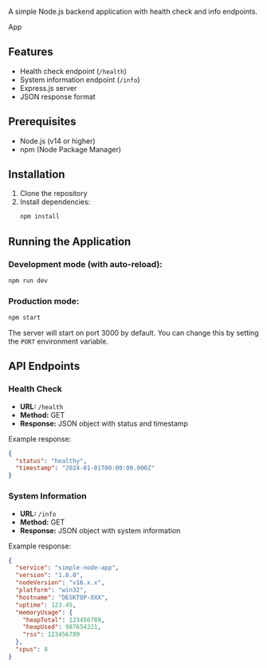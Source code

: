 A simple Node.js backend application with health check and info endpoints.

App

## Features

- Health check endpoint (`/health`)
- System information endpoint (`/info`)
- Express.js server
- JSON response format

## Prerequisites

- Node.js (v14 or higher)
- npm (Node Package Manager)

## Installation

1. Clone the repository
2. Install dependencies:
   ```bash
   npm install
   ```

## Running the Application

### Development mode (with auto-reload):

```bash
npm run dev
```

### Production mode:

```bash
npm start
```

The server will start on port 3000 by default. You can change this by setting the `PORT` environment variable.

## API Endpoints

### Health Check

- **URL:** `/health`
- **Method:** GET
- **Response:** JSON object with status and timestamp

Example response:

```json
{
  "status": "healthy",
  "timestamp": "2024-01-01T00:00:00.000Z"
}
```

### System Information

- **URL:** `/info`
- **Method:** GET
- **Response:** JSON object with system information

Example response:

```json
{
  "service": "simple-node-app",
  "version": "1.0.0",
  "nodeVersion": "v16.x.x",
  "platform": "win32",
  "hostname": "DESKTOP-XXX",
  "uptime": 123.45,
  "memoryUsage": {
    "heapTotal": 123456789,
    "heapUsed": 987654321,
    "rss": 123456789
  },
  "cpus": 8
}
```

